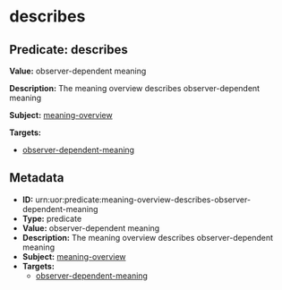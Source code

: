 # describes

## Predicate: describes

**Value:** observer-dependent meaning

**Description:** The meaning overview describes observer-dependent meaning

**Subject:** [meaning-overview](../Concepts/meaning-overview.md)

**Targets:**

- [observer-dependent-meaning](../Concepts/observer-dependent-meaning.md)

## Metadata

- **ID:** urn:uor:predicate:meaning-overview-describes-observer-dependent-meaning
- **Type:** predicate
- **Value:** observer-dependent meaning
- **Description:** The meaning overview describes observer-dependent meaning
- **Subject:** [meaning-overview](../Concepts/meaning-overview.md)
- **Targets:**
  - [observer-dependent-meaning](../Concepts/observer-dependent-meaning.md)
